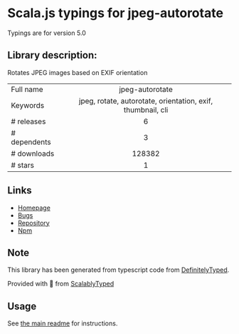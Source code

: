 
# Scala.js typings for jpeg-autorotate

Typings are for version 5.0

## Library description:
Rotates JPEG images based on EXIF orientation

|                    |                 |
| ------------------ | :-------------: |
| Full name          | jpeg-autorotate |
| Keywords           | jpeg, rotate, autorotate, orientation, exif, thumbnail, cli |
| # releases         | 6 |
| # dependents       | 3 |
| # downloads        | 128382 |
| # stars            | 1 |

## Links
- [Homepage](https://github.com/johansatge/jpeg-autorotate#readme)
- [Bugs](https://github.com/johansatge/jpeg-autorotate/issues)
- [Repository](https://github.com/johansatge/jpeg-autorotate)
- [Npm](https://www.npmjs.com/package/jpeg-autorotate)
    


## Note
This library has been generated from typescript code from [DefinitelyTyped](https://definitelytyped.org).

Provided with :purple_heart: from [ScalablyTyped](https://github.com/oyvindberg/ScalablyTyped)

## Usage
See [the main readme](../../readme.md) for instructions.


